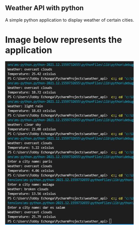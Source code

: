 ## Weather API with python
A simple python application to display weather of certain cities.

# Image below represents the application
![alt text](https://github.com/TobbyEchonga/weather_python_api/blob/main/weather_test_api.JPG?raw=true)
